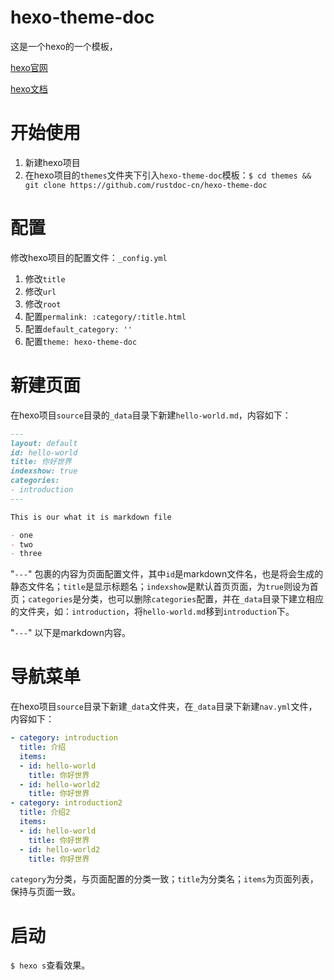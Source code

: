 # hexo-theme-doc

这是一个hexo的一个模板，

[hexo官网](https://hexo.io/zh-cn/)

[hexo文档](https://hexo.io/zh-cn/docs/)

# 开始使用

1. 新建hexo项目
2. 在hexo项目的`themes`文件夹下引入`hexo-theme-doc`模板：`$ cd themes && git clone https://github.com/rustdoc-cn/hexo-theme-doc`

# 配置

修改hexo项目的配置文件：`_config.yml`

1. 修改`title`
2. 修改`url`
3. 修改`root`
4. 配置`permalink: :category/:title.html`
5. 配置`default_category: ''`
6. 配置`theme: hexo-theme-doc`

# 新建页面

在hexo项目`source`目录的`_data`目录下新建`hello-world.md`，内容如下：

```markdown
---
layout: default
id: hello-world
title: 你好世界
indexshow: true
categories:
- introduction
---

This is our what it is markdown file

- one
- two
- three
```

"`---`" 包裹的内容为页面配置文件，其中`id`是markdown文件名，也是将会生成的静态文件名；`title`是显示标题名；`indexshow`是默认首页页面，为`true`则设为首页；`categories`是分类，也可以删除`categories`配置，并在`_data`目录下建立相应的文件夹，如：`introduction`，将`hello-world.md`移到`introduction`下。

"`---`" 以下是markdown内容。

# 导航菜单

在hexo项目`source`目录下新建`_data`文件夹，在`_data`目录下新建`nav.yml`文件，内容如下：

```yaml
- category: introduction
  title: 介绍
  items:
  - id: hello-world
    title: 你好世界
  - id: hello-world2
    title: 你好世界
- category: introduction2
  title: 介绍2
  items:
  - id: hello-world
    title: 你好世界
  - id: hello-world2
    title: 你好世界
```

`category`为分类，与页面配置的分类一致；`title`为分类名；`items`为页面列表，保持与页面一致。

# 启动

`$ hexo s`查看效果。


